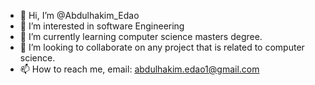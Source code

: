 - 👋 Hi, I’m @Abdulhakim_Edao
- 👀 I’m interested in software Engineering
- 🌱 I’m currently learning computer science masters degree.
- 💞️ I’m looking to collaborate on any project that is related to computer science.
- 📫 How to reach me, email: abdulhakim.edao1@gmail.com

<!---
Abdulhakim-Edao/Abdulhakim-Edao is a ✨ special ✨ repository because its `README.md` (this file) appears on your GitHub profile.
You can click the Preview link to take a look at your changes.
--->
